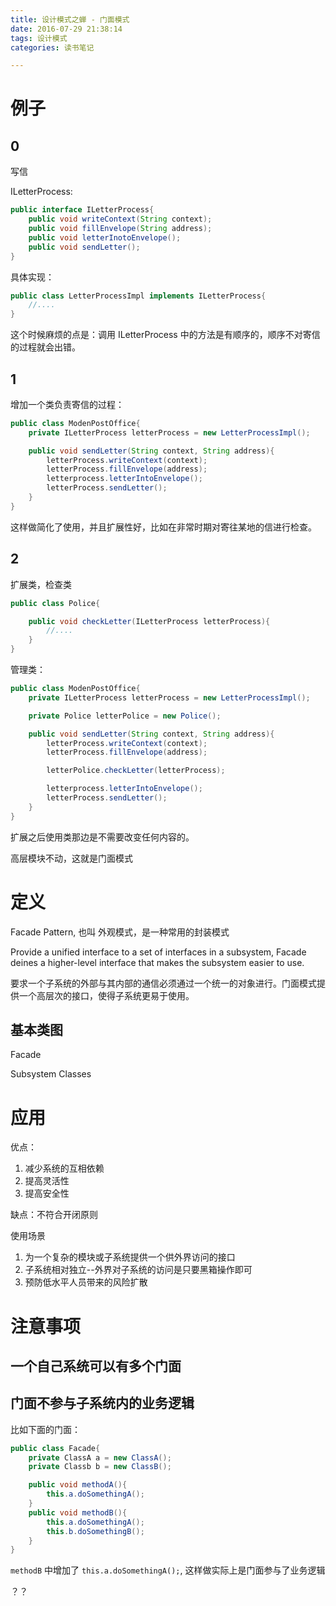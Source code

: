 ```yaml
---
title: 设计模式之蝉 - 门面模式
date: 2016-07-29 21:38:14
tags: 设计模式
categories: 读书笔记

---
```




# 例子

## 0

写信

ILetterProcess:

```java
public interface ILetterProcess{
    public void writeContext(String context);
    public void fillEnvelope(String address);
    public void letterInotoEnvelope();
    public void sendLetter();
}
```

<!--more-->

具体实现：

```java
public class LetterProcessImpl implements ILetterProcess{
    //....
}
```


这个时候麻烦的点是：调用 ILetterProcess 中的方法是有顺序的，顺序不对寄信的过程就会出错。

## 1

增加一个类负责寄信的过程：

```java
public class ModenPostOffice{
    private ILetterProcess letterProcess = new LetterProcessImpl();

    public void sendLetter(String context, String address){
        letterProcess.writeContext(context);
        letterProcess.fillEnvelope(address);
        letterprocess.letterIntoEnvelope();
        letterProcess.sendLetter();
    }
}
```

这样做简化了使用，并且扩展性好，比如在非常时期对寄往某地的信进行检查。

## 2

扩展类，检查类

```java
public class Police{

    public void checkLetter(ILetterProcess letterProcess){
        //....
    }
}
```

管理类：

```java
public class ModenPostOffice{
    private ILetterProcess letterProcess = new LetterProcessImpl();

    private Police letterPolice = new Police();

    public void sendLetter(String context, String address){
        letterProcess.writeContext(context);
        letterProcess.fillEnvelope(address);

        letterPolice.checkLetter(letterProcess);

        letterprocess.letterIntoEnvelope();
        letterProcess.sendLetter();
    }
}

```


扩展之后使用类那边是不需要改变任何内容的。

高层模块不动，这就是门面模式

# 定义

Facade Pattern, 也叫 外观模式，是一种常用的封装模式

Provide a unified interface to a set of interfaces in a subsystem, Facade deines a higher-level interface that makes the subsystem easier to use.

要求一个子系统的外部与其内部的通信必须通过一个统一的对象进行。门面模式提供一个高层次的接口，使得子系统更易于使用。


## 基本类图

Facade


Subsystem Classes

# 应用

优点：

1. 减少系统的互相依赖
2. 提高灵活性
3. 提高安全性

缺点：不符合开闭原则


使用场景

1. 为一个复杂的模块或子系统提供一个供外界访问的接口
2. 子系统相对独立--外界对子系统的访问是只要黑箱操作即可
3. 预防低水平人员带来的风险扩散


# 注意事项

## 一个自己系统可以有多个门面
## 门面不参与子系统内的业务逻辑

比如下面的门面：

```java
public class Facade{
    private ClassA a = new ClassA();
    private Classb b = new ClassB();

    public void methodA(){
        this.a.doSomethingA();
    }
    public void methodB(){
        this.a.doSomethingA();
        this.b.doSomethingB();
    }
}
```

`methodB` 中增加了 `this.a.doSomethingA();`, 这样做实际上是门面参与了业务逻辑

？？















